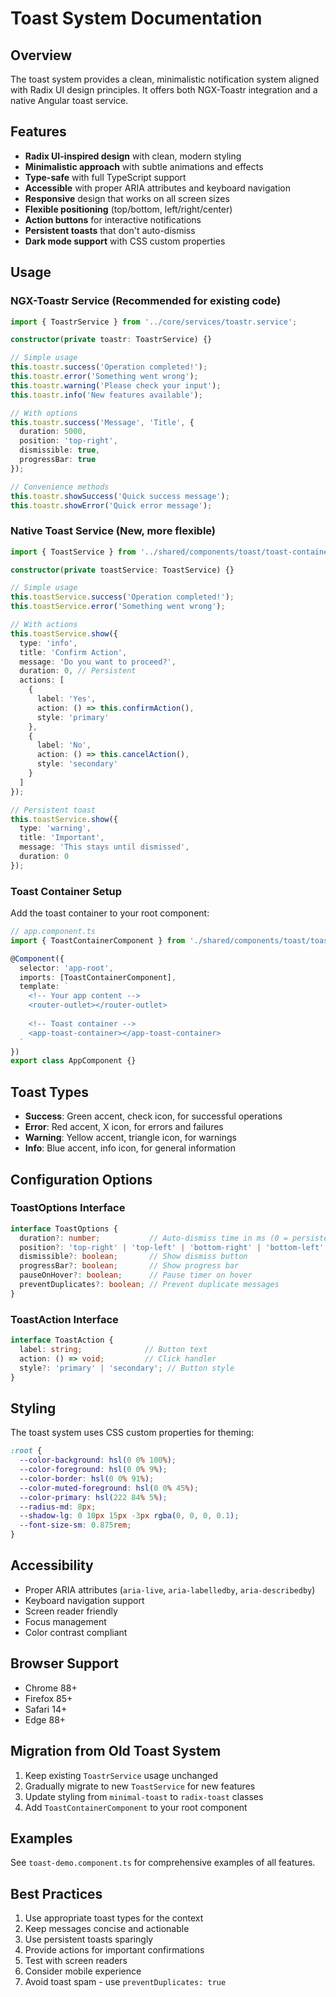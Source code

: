 # Toast System Documentation

## Overview

The toast system provides a clean, minimalistic notification system aligned with Radix UI design principles. It offers both NGX-Toastr integration and a native Angular toast service.

## Features

- **Radix UI-inspired design** with clean, modern styling
- **Minimalistic approach** with subtle animations and effects
- **Type-safe** with full TypeScript support
- **Accessible** with proper ARIA attributes and keyboard navigation
- **Responsive** design that works on all screen sizes
- **Flexible positioning** (top/bottom, left/right/center)
- **Action buttons** for interactive notifications
- **Persistent toasts** that don't auto-dismiss
- **Dark mode support** with CSS custom properties

## Usage

### NGX-Toastr Service (Recommended for existing code)

```typescript
import { ToastrService } from '../core/services/toastr.service';

constructor(private toastr: ToastrService) {}

// Simple usage
this.toastr.success('Operation completed!');
this.toastr.error('Something went wrong');
this.toastr.warning('Please check your input');
this.toastr.info('New features available');

// With options
this.toastr.success('Message', 'Title', {
  duration: 5000,
  position: 'top-right',
  dismissible: true,
  progressBar: true
});

// Convenience methods
this.toastr.showSuccess('Quick success message');
this.toastr.showError('Quick error message');
```

### Native Toast Service (New, more flexible)

```typescript
import { ToastService } from '../shared/components/toast/toast-container.component';

constructor(private toastService: ToastService) {}

// Simple usage
this.toastService.success('Operation completed!');
this.toastService.error('Something went wrong');

// With actions
this.toastService.show({
  type: 'info',
  title: 'Confirm Action',
  message: 'Do you want to proceed?',
  duration: 0, // Persistent
  actions: [
    {
      label: 'Yes',
      action: () => this.confirmAction(),
      style: 'primary'
    },
    {
      label: 'No',
      action: () => this.cancelAction(),
      style: 'secondary'
    }
  ]
});

// Persistent toast
this.toastService.show({
  type: 'warning',
  title: 'Important',
  message: 'This stays until dismissed',
  duration: 0
});
```

### Toast Container Setup

Add the toast container to your root component:

```typescript
// app.component.ts
import { ToastContainerComponent } from './shared/components/toast/toast-container.component';

@Component({
  selector: 'app-root',
  imports: [ToastContainerComponent],
  template: `
    <!-- Your app content -->
    <router-outlet></router-outlet>
    
    <!-- Toast container -->
    <app-toast-container></app-toast-container>
  `
})
export class AppComponent {}
```

## Toast Types

- **Success**: Green accent, check icon, for successful operations
- **Error**: Red accent, X icon, for errors and failures
- **Warning**: Yellow accent, triangle icon, for warnings
- **Info**: Blue accent, info icon, for general information

## Configuration Options

### ToastOptions Interface

```typescript
interface ToastOptions {
  duration?: number;           // Auto-dismiss time in ms (0 = persistent)
  position?: 'top-right' | 'top-left' | 'bottom-right' | 'bottom-left' | 'top-center' | 'bottom-center';
  dismissible?: boolean;       // Show dismiss button
  progressBar?: boolean;       // Show progress bar
  pauseOnHover?: boolean;      // Pause timer on hover
  preventDuplicates?: boolean; // Prevent duplicate messages
}
```

### ToastAction Interface

```typescript
interface ToastAction {
  label: string;              // Button text
  action: () => void;         // Click handler
  style?: 'primary' | 'secondary'; // Button style
}
```

## Styling

The toast system uses CSS custom properties for theming:

```css
:root {
  --color-background: hsl(0 0% 100%);
  --color-foreground: hsl(0 0% 9%);
  --color-border: hsl(0 0% 91%);
  --color-muted-foreground: hsl(0 0% 45%);
  --color-primary: hsl(222 84% 5%);
  --radius-md: 8px;
  --shadow-lg: 0 10px 15px -3px rgba(0, 0, 0, 0.1);
  --font-size-sm: 0.875rem;
}
```

## Accessibility

- Proper ARIA attributes (`aria-live`, `aria-labelledby`, `aria-describedby`)
- Keyboard navigation support
- Screen reader friendly
- Focus management
- Color contrast compliant

## Browser Support

- Chrome 88+
- Firefox 85+
- Safari 14+
- Edge 88+

## Migration from Old Toast System

1. Keep existing `ToastrService` usage unchanged
2. Gradually migrate to new `ToastService` for new features
3. Update styling from `minimal-toast` to `radix-toast` classes
4. Add `ToastContainerComponent` to your root component

## Examples

See `toast-demo.component.ts` for comprehensive examples of all features.

## Best Practices

1. Use appropriate toast types for the context
2. Keep messages concise and actionable
3. Use persistent toasts sparingly
4. Provide actions for important confirmations
5. Test with screen readers
6. Consider mobile experience
7. Avoid toast spam - use `preventDuplicates: true`
